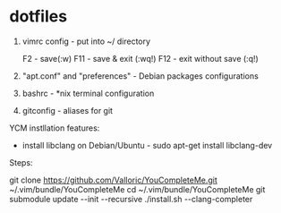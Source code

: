dotfiles
========

1) vimrc config - put into ~/ directory
	
	F2 - save(:w)
	F11 - save & exit (:wq!)
	F12 - exit without save (:q!)
	
2) "apt.conf" and "preferences"  - Debian packages configurations
3) bashrc - *nix terminal configuration
4) gitconfig - aliases for git


YCM  instllation features:
- install libclang on Debian/Ubuntu - sudo apt-get install libclang-dev

Steps:

git clone https://github.com/Valloric/YouCompleteMe.git ~/.vim/bundle/YouCompleteMe
cd ~/.vim/bundle/YouCompleteMe
git submodule update --init --recursive
./install.sh --clang-completer
